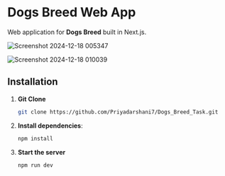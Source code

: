 

# Dogs Breed Web App

Web application for **Dogs Breed** built in Next.js.

 ![Screenshot 2024-12-18 005347](https://github.com/user-attachments/assets/7f0d2d09-9fa5-4c30-bef2-28d1c1ba7cda)
 
![Screenshot 2024-12-18 010039](https://github.com/user-attachments/assets/75452ec6-404d-4a57-8872-f0c4e3feb4b5)

## Installation

1. **Git Clone**

    ```bash
   git clone https://github.com/Priyadarshani7/Dogs_Breed_Task.git
    ```

2. **Install dependencies**:

    ```bash
    npm install
    ```

3. **Start the server**

    ```bash
    npm run dev
    ```
   
